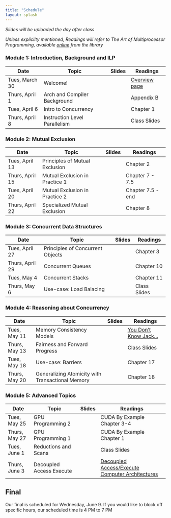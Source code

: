 ```yaml
---
title: "Schedule"
layout: splash
---
```


_Slides will be uploaded the day after class_

_Unless explicilty mentioned, Readings will refer to The Art of Multiprocessor Programming, available [online](https://ucsc.primo.exlibrisgroup.com/permalink/01CDL_SCR_INST/epaiir/alma991025069492304876) from the library_

### Module 1: Introduction, Background and ILP

| Date             | Topic    | Slides |   Readings
|------------------|----------|--------|----------------
| Tues, March 30   | Welcome!                       |  | [Overview page](https://sorensenucsc.github.io/CSE113-2021/overview.html)
| Thurs, April 1   | Arch and Compiler Background   |  | Appendix B
| Tues, April 6    | Intro to Concurrency           |  | Chapter 1
| Thurs, April 8   | Instruction Level Parallelism  |  | Class Slides

### Module 2: Mutual Exclusion

| Date             | Topic    | Slides |   Readings
|------------------|----------|--------|----------------
| Tues, April 13   | Principles of Mutual Exclusion | | Chapter 2
| Thurs, April 15  | Mutual Exclusion in Practice 1 | | Chapter 7 - 7.5
| Tues, April 20   | Mutual Exclusion in Practice 2 | | Chapter 7.5 - end
| Thurs, April 22  | Specialized Mutual Exclusion   | | Chapter 8

### Module 3: Concurrent Data Structures

| Date             | Topic    | Slides |   Readings
|------------------|----------|--------|----------------
| Tues, April 27   | Principles of Concurrent Objects    | | Chapter 3
| Thurs, April 29  | Concurrent Queues                   | | Chapter 10
| Tues, May 4      | Concurrent Stacks                   | | Chapter 11
| Thurs, May 6     | Use-case: Load Balacing             | | Class Slides

### Module 4: Reasoning about Concurrency

| Date             | Topic    | Slides |   Readings
|------------------|----------|--------|----------------
| Tues, May 11     | Memory Consistency Models                        | | [You Don’t Know Jack...](https://queue.acm.org/detail.cfm?id=2088916)
| Thurs, May 13    | Fairness and Forward Progress                    | | Class Slides
| Tues, May 18     | Use-case: Barriers                               | | Chapter 17
| Thurs, May 20    | Generalizing Atomicity with Transactional Memory | | Chapter 18

### Module 5: Advanced Topics

| Date             | Topic    | Slides |   Readings
|------------------|----------|--------|----------------
| Tues, May 25     | GPU Programming 2        | | CUDA By Example Chapter 3-4
| Thurs, May 27    | GPU Programming 1        | | CUDA By Example Chapter 1
| Tues, June 1     | Reductions and Scans     | | Class Slides
| Thurs, June 3    | Decoupled Access Execute | | [Decoupled Access/Execute Computer Architectures](https://course.ece.cmu.edu/~ece740/f13/lib/exe/fetch.php?media=p289-smith.pdf)

## Final

Our final is scheduled for Wednesday, June 9. If you would like to block off specific hours, our scheduled time is 4 PM to 7 PM
